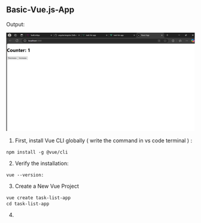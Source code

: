## Basic-Vue.js-App

Output:

![Alt Text](https://github.com/Reshmagvs/Basic-react-app/blob/main/react_ap.png)

1. First, install Vue CLI globally ( write the command in vs code terminal ) :

```
npm install -g @vue/cli
```
2. Verify the installation:

```
vue --version:
```
3. Create a New Vue Project

```
vue create task-list-app
cd task-list-app
```
4. 

